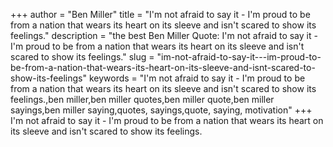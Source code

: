 +++
author = "Ben Miller"
title = "I'm not afraid to say it - I'm proud to be from a nation that wears its heart on its sleeve and isn't scared to show its feelings."
description = "the best Ben Miller Quote: I'm not afraid to say it - I'm proud to be from a nation that wears its heart on its sleeve and isn't scared to show its feelings."
slug = "im-not-afraid-to-say-it---im-proud-to-be-from-a-nation-that-wears-its-heart-on-its-sleeve-and-isnt-scared-to-show-its-feelings"
keywords = "I'm not afraid to say it - I'm proud to be from a nation that wears its heart on its sleeve and isn't scared to show its feelings.,ben miller,ben miller quotes,ben miller quote,ben miller sayings,ben miller saying,quotes, sayings,quote, saying, motivation"
+++
I'm not afraid to say it - I'm proud to be from a nation that wears its heart on its sleeve and isn't scared to show its feelings.
